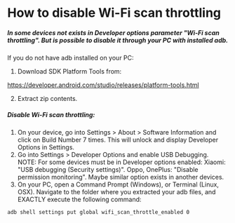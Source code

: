 How to disable Wi-Fi scan throttling
====================================

##### In some devices not exists in Developer options parameter "Wi-Fi scan throttling". But is possible to disable it through your PC with installed adb.

If you do not have adb installed on your PC:
1. Download SDK Platform Tools from:

<https://developer.android.com/studio/releases/platform-tools.html>

2. Extract zip contents.

##### Disable Wi-Fi scan throttling:

1. On your device, go into Settings > About > Software Information and click on Build Number 7 times. This will unlock and display Developer Options in Settings.
2. Go into Settings > Developer Options and enable USB Debugging.
   NOTE:
   For some devices must be in Developer options enabled:
   Xiaomi: "USB debugging (Security settings)".
   Oppo, OnePlus: "Disable permission monitoring".
   Maybe similar option exists in another devices.
3. On your PC, open a Command Prompt (Windows), or Terminal (Linux, OSX). Navigate to the folder where you extracted your adb files, and EXACTLY execute the following command:

`adb shell settings put global wifi_scan_throttle_enabled 0`
